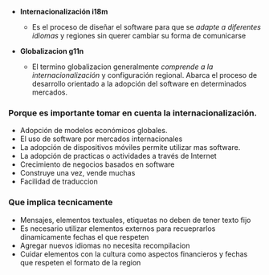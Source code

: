 
- **Internacionalización i18m**
	 - Es el proceso de diseñar el software para que se *adapte a diferentes idiomas* y regiones sin querer cambiar su forma de comunicarse


- **Globalizacion g11n**
	- El termino globalizacion generalmente *comprende a la internacionalización* y configuración regional. Abarca el proceso de desarrollo orientado a la adopción del software en determinados mercados.


### Porque es importante tomar en cuenta la internacionalización.

- Adopción de modelos económicos globales.
- El uso de software por mercados internacionales
- La adopción de dispositivos móviles permite utilizar mas software.
- La adopción de practicas o actividades a través de Internet
- Crecimiento de negocios basados en software 
- Construye una vez, vende muchas
- Facilidad de traduccion


### Que implica tecnicamente

- Mensajes, elementos textuales, etiquetas no deben de tener texto fijo
- Es necesario utilizar elementos externos para recueprarlos dinamicamente fechas el que respeten 
- Agregar nuevos idiomas no necesita recompilacion
- Cuidar elementos con la cultura como aspectos financieros y fechas que respeten el formato de la region